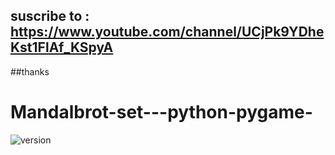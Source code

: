 ## suscribe to : https://www.youtube.com/channel/UCjPk9YDheKst1FlAf_KSpyA
##thanks
# Mandalbrot-set---python-pygame-

![version](https://user-images.githubusercontent.com/48150537/75548333-0b80d780-5a53-11ea-9d2e-2fc23b5a58a8.png)
